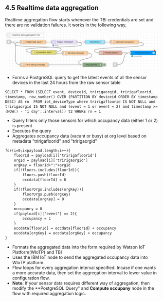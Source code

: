 ## 4.5 Realtime data aggregation

Realtime aggregation flow starts whenever the TBI credentials are set and there are no validation failures. It works in the following way,

![realtime flow](../images/realtime-flow.PNG)

* Forms a PostgreSQL query to get the latest events of all the sensor devices in the last 24 hours from the raw sensor table 

```
SELECT * FROM (SELECT event, deviceid, tririgaorgid, tririgafloorid, timestamp, row_number() OVER (PARTITION BY deviceid ORDER BY timestamp DESC) AS rn  FROM iot_deviceType where tririgafloorid IS NOT NULL and tririgaorgid IS NOT NULL and (event = 1 or event = 2) and timestamp >= (NOW() - '1 day'::interval)) t2 WHERE rn = 1
```
* Query filters only those sensors for which occupancy data (either 1 or 2) is present
* Executes the query
* Aggregates occupancy data (vacant or busy) at org level based on metadata "tririgafloorid" and "tririgaorgid"
```
for(i=0;i<payload.length;i++){
    floorId = payload[i]['tririgafloorid']
    orgId = payload[i]['tririgaorgid']
    orgKey = floorId+":"+orgId
    if(!floors.includes(floorId)){
        floors.push(floorId)
        occdata[floorId] = 0
    }
    if(!floorOrgs.includes(orgKey)){
        floorOrgs.push(orgKey)
        occdata[orgKey] = 0
    }
    occupancy = 0
    if(payload[i]["event"] == 2){
        occupancy = 1
    }
    occdata[floorId] = occdata[floorId] + occupancy
    occdata[orgKey] = occdata[orgKey] + occupancy
}
```
* Formats the aggregated data into the form required by Watson IoT Platform(WIoTP) and TBI
* Uses the IBM IoT node to send the aggregated occupancy data into WIoTP platform
* Flow loops for every aggregation interval specified. Incase if one wants a more accurate data, then set the aggregation interval to lower value in configuration flow.
* **Note:** If your sensor data requires different way of aggregation, then modify the **PostgreSQL Query" and **Compute occupany** node in the flow with required aggregation logic.
